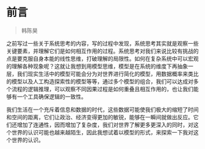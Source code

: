 
# 前言

> 韩陈昊

之前写过一些关于系统思考的内容，写的过程中发现，系统思考其实就是观察一些关键要素，并理解它们是如何相互作用的过程。系统思考对我们来说比较有挑战的点是要克服自身本能的线性思维，打破理解的局限性。如何在复杂系统中可以宏观的理解各种现象呢？这就让我想到用模型思维，模型是在系统的维度下再抽象一层，我们现实生活中的模型可能会分为对世界进行简化的模型，用数据概率来类比的模型以及人工构造探索性的模型等等，通过多个模型的组合，我们可以达成对多个流程的逻辑推理，可以观察不同因果过程是如何重叠且相互作用的，也让我们能够有一个工具确保逻辑的一致性。

我们生活在一个充斥着信息和数据的时代，这些数据可能使我们极大的缩短了时间和空间的距离，它们让政治、经济变得更加的敏锐，能够在一瞬间就做出反应。它们还增加了连通性，因而增加了复杂度，我们对世界了解更多更深入的同时，对这个世界的认识可能也越来越陌生，因此我想试着以模型的形式，来探索一下我对这个世界的认识。

